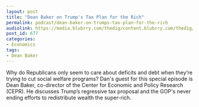 ```yaml
---
layout: post
title: "Dean Baker on Trump's Tax Plan for the Rich"
permalink: podcast/dean-baker-on-trumps-tax-plan-for-the-rich
audiolink: https://media.blubrry.com/thedig/content.blubrry.com/thedig/The_Dig_-_EP_24_-_Baker.mp3
post_id: 677
categories: 
- Economics
tags: 
- Dean Baker
---
```


Why do Republicans only seem to care about deficits and debt when they’re trying to cut social welfare programs? Dan's guest for this special episode is Dean Baker, co-director of the Center for Economic and Policy Research (CEPR). He discusses Trump’s regressive tax proposal and the GOP's never ending efforts to redistribute wealth the super-rich.